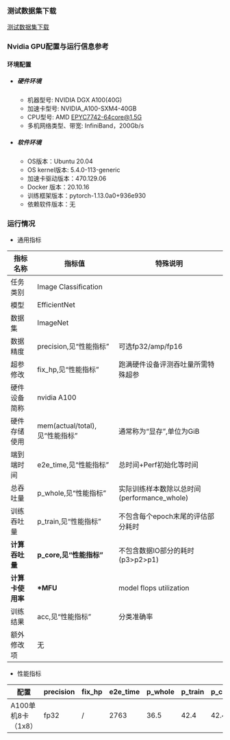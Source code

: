 ### 测试数据集下载
[测试数据集下载](../../benchmarks/efficientnet/README.md#数据集)

### Nvidia GPU配置与运行信息参考
#### 环境配置
- ##### 硬件环境
    - 机器型号: NVIDIA DGX A100(40G) 
    - 加速卡型号: NVIDIA_A100-SXM4-40GB
    - CPU型号: AMD EPYC7742-64core@1.5G
    - 多机网络类型、带宽: InfiniBand，200Gb/s
- ##### 软件环境
   - OS版本：Ubuntu 20.04
   - OS kernel版本: 5.4.0-113-generic     
   - 加速卡驱动版本：470.129.06
   - Docker 版本：20.10.16
   - 训练框架版本：pytorch-1.13.0a0+936e930
   - 依赖软件版本：无


### 运行情况

* 通用指标

| 指标名称         | 指标值                         | 特殊说明                                    |
| ---------------- | ------------------------------ | ------------------------------------------- |
| 任务类别         | Image Classification           |                                             |
| 模型             | EfficientNet                   |                                             |
| 数据集           | ImageNet                      |                                             |
| 数据精度         | precision,见“性能指标”         | 可选fp32/amp/fp16                           |
| 超参修改         | fix_hp,见“性能指标”            | 跑满硬件设备评测吞吐量所需特殊超参          |
| 硬件设备简称     | nvidia A100                    |                                             |
| 硬件存储使用     | mem(actual/total),见“性能指标” | 通常称为“显存”,单位为GiB                    |
| 端到端时间       | e2e_time,见“性能指标”          | 总时间+Perf初始化等时间                     |
| 总吞吐量         | p_whole,见“性能指标”           | 实际训练样本数除以总时间(performance_whole) |
| 训练吞吐量       | p_train,见“性能指标”           | 不包含每个epoch末尾的评估部分耗时           |
| **计算吞吐量**   | **p_core,见“性能指标”**        | 不包含数据IO部分的耗时(p3>p2>p1)            |
| **计算卡使用率** | **\*MFU**                      | model flops utilization                     |
| 训练结果         | acc,见“性能指标”               | 分类准确率                                  |
| 额外修改项       | 无                             |                                             |

* 性能指标

| 配置               | precision | fix_hp | e2e_time | p_whole | p_train | p_core | acc   | mem       | MFU   |
| ------------------ | --------- | ------ | -------- | ------- | ------- | ------ | ----- | --------- | ----- |
| A100单机8卡（1x8） | fp32      | /      | 2763     | 36.5    | 42.4    | 42.4   | 0.808 | 38.9/40.0 | 0.035 |

